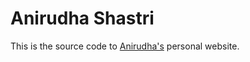 # Anirudha Shastri

This is the source code to [Anirudha's](https://anirudhashastri.github.io/) personal website.
